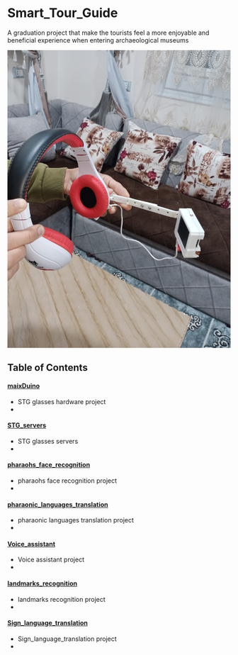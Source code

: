 # Smart_Tour_Guide
A graduation project that make the tourists feel a more enjoyable and beneficial experience when entering archaeological museums


<img src="media/view3.jpg" width="1000"/>




## Table of Contents

#### [maixDuino](maixDuino)
 - STG glasses hardware project
 - 
 
#### [STG_servers ](STG_servers )
 - STG glasses servers
 - 
 
#### [pharaohs_face_recognition](pharaohs_face_recognition)
 - pharaohs face recognition project
 - 

#### [pharaonic_languages_translation](pharaonic_languages_translation)
 - pharaonic languages translation project
 - 
 
#### [Voice_assistant](Voice_assistant)
 - Voice assistant project
 - 
 
 #### [landmarks_recognition](landmarks_recognition)
 - landmarks recognition project
 - 
 
 #### [Sign_language_translation](Sign_language_translation)
 - Sign_language_translation project
 - 
